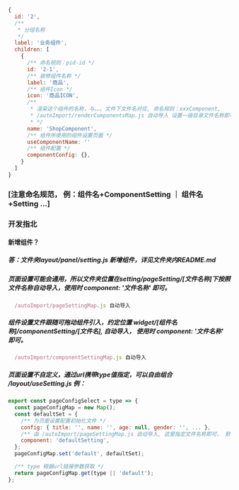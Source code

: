 ```js

{
  id: '2',
  /** 
   * 分组名称
   */
  label: '业务组件',
  children: [
    {
      /** 命名规则：pid-id */
      id: '2-1',
      /** 装修组件名称 */
      label: '商品',
      /** 组件Icon */
      icon: '商品ICON',
      /** 
       * 渲染这个组件的名称，与。。。文件下文件名对应, 命名规则：xxxComponent,  
       * /autoImport/renderComponentsMap.js 自动导入 设置一级目录文件名称即可
       * */
      name: 'ShopComponent',
      /** 组件所使用的组件设置页面 */
      useComponentName: ''
      /** 组件配置 */
      componentConfig: {},
    }
  ]
}

```
### [注意命名规范， 例：组件名+ComponentSetting ｜ 组件名+Setting ...]

### 开发指北

#### 新增组件？
##### 答：文件夹layout/panel/setting.js 新增组件，详见文件夹内README.md

##### 页面设置可能会通用，所以文件夹位置在setting/pageSetting/[文件名称]下按照文件名称自动导入，使用时 component: '文件名称' 即可。
```js
  /autoImport/pageSettingMap.js 自动导入
```

##### 组件设置文件跟随可拖动组件引入，约定位置 widget/[组件名称]/componentSetting/[文件名], 自动导入， 使用时 component: '文件名称' 即可。
```js
  /autoImport/componentSettingMap.js 自动导入
```

##### 页面设置不自定义，通过url携带type值指定，可以自由组合 /layout/useSetting.js 例：
```js
export const pageConfigSelect = type => {
  const pageConfigMap = new Map();
  const defaultSet = {
    /** 为页面设置配置初始化文件 */
    config: { title: '', name: '', age: null, gender: '', ... },
    /** 由 /autoImport/pageSettingMap.js 自动导入, 这里指定文件名称即可， 默认 defaultSetting */
    component: 'defaultSetting',
  };
  pageConfigMap.set('default', defaultSet);

  /** type 根据url链接参数获取 */
  return pageConfigMap.get(type || 'default');
};
```
